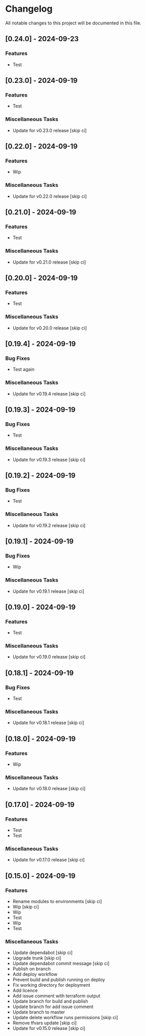 <!-- markdownlint-disable MD024 -->

# Changelog

All notable changes to this project will be documented in this file.

## [0.24.0] - 2024-09-23

### Features

-   Test

## [0.23.0] - 2024-09-19

### Features

-   Test

### Miscellaneous Tasks

-   Update for v0.23.0 release [skip ci]

## [0.22.0] - 2024-09-19

### Features

-   Wip

### Miscellaneous Tasks

-   Update for v0.22.0 release [skip ci]

## [0.21.0] - 2024-09-19

### Features

-   Test

### Miscellaneous Tasks

-   Update for v0.21.0 release [skip ci]

## [0.20.0] - 2024-09-19

### Features

-   Test

### Miscellaneous Tasks

-   Update for v0.20.0 release [skip ci]

## [0.19.4] - 2024-09-19

### Bug Fixes

-   Test again

### Miscellaneous Tasks

-   Update for v0.19.4 release [skip ci]

## [0.19.3] - 2024-09-19

### Bug Fixes

-   Test

### Miscellaneous Tasks

-   Update for v0.19.3 release [skip ci]

## [0.19.2] - 2024-09-19

### Bug Fixes

-   Test

### Miscellaneous Tasks

-   Update for v0.19.2 release [skip ci]

## [0.19.1] - 2024-09-19

### Bug Fixes

-   Wip

### Miscellaneous Tasks

-   Update for v0.19.1 release [skip ci]

## [0.19.0] - 2024-09-19

### Features

-   Test

### Miscellaneous Tasks

-   Update for v0.19.0 release [skip ci]

## [0.18.1] - 2024-09-19

### Bug Fixes

-   Test

### Miscellaneous Tasks

-   Update for v0.18.1 release [skip ci]

## [0.18.0] - 2024-09-19

### Features

-   Wip

### Miscellaneous Tasks

-   Update for v0.18.0 release [skip ci]

## [0.17.0] - 2024-09-19

### Features

-   Test
-   Test

### Miscellaneous Tasks

-   Update for v0.17.0 release [skip ci]

## [0.15.0] - 2024-09-19

### Features

-   Rename modules to environments [skip ci]
-   Wip [skip ci]
-   Wip
-   Test
-   Wip
-   Test

### Miscellaneous Tasks

-   Update dependabot [skip ci]
-   Upgrade trunk [skip ci]
-   Update dependabot commit message [skip ci]
-   Publish on branch
-   Add deploy workflow
-   Prevent build and publish running on deploy
-   Fix working directory for deployment
-   Add licence
-   Add issue comment with terraform output
-   Update branch for build and publish
-   Update branch for add issue comment
-   Update branch to master
-   Update delete workflow runs permissions [skip ci]
-   Remove tfvars update [skip ci]
-   Update for v0.15.0 release [skip ci]

<!-- generated by git-cliff -->

